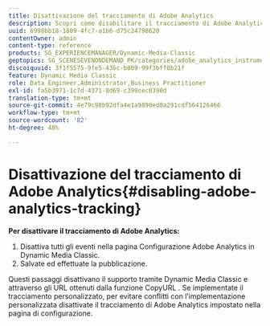 ```yaml
---
title: Disattivazione del tracciamento di Adobe Analytics
description: Scopri come disabilitare il tracciamento di Adobe Analytics.
uuid: 6998bb18-1809-4fc7-a1b6-d75c24798620
contentOwner: admin
content-type: reference
products: SG_EXPERIENCEMANAGER/Dynamic-Media-Classic
geptopics: SG_SCENESEVENONDEMAND_PK/categories/adobe_analytics_instrumentation_kit
discoiquuid: 3f1f5575-9fe5-436c-b009-99f3bff0b21f
feature: Dynamic Media Classic
role: Data Engineer,Administrator,Business Practitioner
exl-id: fa5b3971-1c7d-4371-8d69-c399cec0390d
translation-type: tm+mt
source-git-commit: 4e79c98b92dfa4e1a9890ed8a291cdf564126466
workflow-type: tm+mt
source-wordcount: '82'
ht-degree: 48%

---
```


# Disattivazione del tracciamento di Adobe Analytics{#disabling-adobe-analytics-tracking}

**Per disattivare il tracciamento di Adobe Analytics:**

1. Disattiva tutti gli eventi nella pagina Configurazione Adobe Analytics in Dynamic Media Classic.
1. Salvate ed effettuate la pubblicazione.

Questi passaggi disattivano il supporto tramite Dynamic Media Classic e attraverso gli URL ottenuti dalla funzione CopyURL . Se implementate il tracciamento personalizzato, per evitare conflitti con l’implementazione personalizzata disattivate il tracciamento di Adobe Analytics impostato nella pagina di configurazione.
